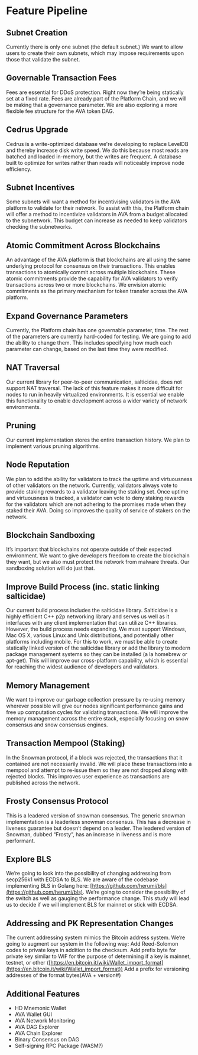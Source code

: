 # Feature Pipeline

## Subnet Creation

Currently there is only one subnet (the default subnet.) We want to allow users to create their own subnets, which may impose requirements upon those that validate the subnet.

## Governable Transaction Fees

Fees are essential for DDoS protection. Right now they’re being statically set at a fixed rate. Fees are already part of the Platform Chain, and we will be making that a governance parameter. We are also exploring a more flexible fee structure for the AVA token DAG.

## Cedrus Upgrade

Cedrus is a write-optimized database we're developing to replace LevelDB and thereby increase disk write speed. We do this because most reads are batched and loaded in-memory, but the writes are frequent.  A database built to optimize for writes rather than reads will noticeably improve node efficiency.

## Subnet Incentives

Some subnets will want a method for incentivising validators in the AVA platform to validate for their network. To assist with this, the Platform chain will offer a method to incentivize validators in AVA from a budget allocated to the subnetwork. This budget can increase as needed to keep validators checking the subnetworks.

## Atomic Commitment Across Blockchains

An advantage of the AVA platform is that blockchains are all using the same underlying protocol for consensus on their transactions. This enables transactions to atomically commit across multiple blockchains. These atomic commitments provide the capability for AVA validators to verify transactions across two or more blockchains. We envision atomic commitments as the primary mechanism for token transfer across the AVA platform.

## Expand Governance Parameters

Currently, the Platform chain has one governable parameter, time. The rest of the parameters are currently hard-coded for testing. We are going to add the ability to change them. This includes specifying how much each parameter can change, based on the last time they were modified.

## NAT Traversal

Our current library for peer-to-peer communication, salticidae, does not support NAT traversal. The lack of this feature makes it more difficult for nodes to run in heavily virtualized environments. It is essential we enable this functionality to enable development across a wider variety of network environments.  

## Pruning

Our current implementation stores the entire transaction history. We plan to implement various pruning algorithms.

## Node Reputation

We plan to add the ability for validators to track the uptime and virtuousness of other validators on the network. Currently, validators always vote to provide staking rewards to a validator leaving the staking set. Once uptime and virtuousness is tracked, a validator can vote to deny staking rewards for the validators which are not adhering to the promises made when they staked their AVA. Doing so improves the quality of service of stakers on the network.

## Blockchain Sandboxing

It’s important that blockchains not operate outside of their expected environment. We want to give developers freedom to create the blockchain they want, but we also must protect the network from malware threats. Our sandboxing solution will do just that.

## Improve Build Process (inc. static linking salticidae)

Our current build process includes the salticidae library. Salticidae is a highly efficient C++ p2p networking library and serves us well as it interfaces with any client implementation that can utilize C++ libraries. However, the build process needs expanding. We must support Windows, Mac OS X, various Linux and Unix distributions, and potentially other platforms including mobile. For this to work, we must be able to create statically linked version of the salticidae library or add the library to modern package management systems so they can be installed (a la homebrew or apt-get). This will improve our cross-platform capability, which is essential for reaching the widest audience of developers and validators.

## Memory Management

We want to improve our garbage collection pressure by re-using memory wherever possible will give our nodes significant performance gains and free up computation cycles for validating transactions. We will improve the memory management across the entire stack, especially focusing on snow consensus and snow consensus engines.

## Transaction Mempool (Staking)

In the Snowman protocol, if a block was rejected, the transactions that it contained are not necessarily invalid. We will place these transactions into a mempool and attempt to re-issue them so they are not dropped along with rejected blocks. This improves user experience as transactions are published across the network.

## Frosty Consensus Protocol

This is a leadered version of snowman consensus. The generic snowman implementation is a leaderless snowman consensus. This has a decrease in liveness guarantee but doesn’t depend on a leader. The leadered version of Snowman, dubbed “Frosty”, has an increase in liveness and is more performant.

## Explore BLS

We’re going to look into the possibility of changing addressing from secp256k1 with ECDSA to BLS. We are aware of the codebase implementing BLS in Golang here: [https://github.com/herumi/bls](https://github.com/herumi/bls). We’re going to consider the possibility of the switch as well as gauging the performance change. This study will lead us to decide if we will implement BLS for mainnet or stick with ECDSA.

## Addressing and PK Representation Changes

The current addressing system mimics the Bitcoin address system. We’re going to augment our system in the following way:
Add Reed-Solomon codes to private keys in addition to the checksum.
Add prefix byte for private key similar to WIF for the purpose of determining if a key is mainnet, testnet, or other ([https://en.bitcoin.it/wiki/Wallet_import_format](https://en.bitcoin.it/wiki/Wallet_import_format))
Add a prefix for versioning addresses of the format bytes(AVA + version#)

## Additional Features

* HD Mnemonic Wallet
* AVA Wallet GUI
* AVA Network Monitoring
* AVA DAG Explorer
* AVA Chain Explorer
* Binary Consensus on DAG
* Self-signing RPC Package (WASM?)
